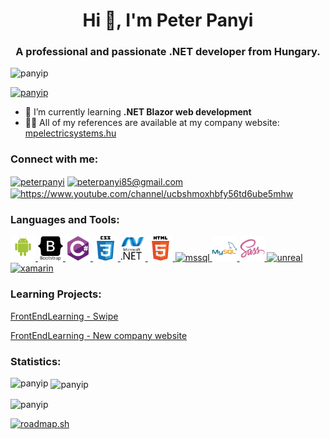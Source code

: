 <!-- Github profile building tips and tricks: https://dev.to/quine/7-tips-to-build-your-github-profile-like-a-pro-38bg -->
<!-- GitHub profile readme generator: https://github.com/rahuldkjain/github-profile-readme-generator -->

<h1 align="center">Hi 👋, I'm Peter Panyi</h1>
<h3 align="center">A professional and passionate .NET developer from Hungary.</h3>

<p align="left"> <img src="https://komarev.com/ghpvc/?username=panyip&label=Profile%20views&color=0e75b6&style=flat" alt="panyip" /> </p>

<p align="left"> <a href="https://github.com/ryo-ma/github-profile-trophy"><img src="https://github-profile-trophy.vercel.app/?username=panyip" alt="panyip" /></a> </p>

- 🌱 I’m currently learning **.NET Blazor web development**
- 👨‍💻 All of my references are available at my company website: [mpelectricsystems.hu](mpelectricsystems.hu/software)

<h3 align="left">Connect with me:</h3>
<p align="left">
<a href="https://linkedin.com/in/peterpanyi" target="blank"><img align="center" src="https://raw.githubusercontent.com/rahuldkjain/github-profile-readme-generator/master/src/images/icons/Social/linked-in-alt.svg" alt="peterpanyi" height="30" width="40" /></a>
<a href="https://fb.com/100056797338466" target="blank"><img align="center" src="https://raw.githubusercontent.com/rahuldkjain/github-profile-readme-generator/master/src/images/icons/Social/facebook.svg" alt="peterpanyi85@gmail.com" height="30" width="40" /></a>
<a href="https://www.youtube.com/channel/UCbshmOxhbfy56td6ube5mhw" target="blank"><img align="center" src="https://raw.githubusercontent.com/rahuldkjain/github-profile-readme-generator/master/src/images/icons/Social/youtube.svg" alt="https://www.youtube.com/channel/ucbshmoxhbfy56td6ube5mhw" height="30" width="40" /></a>
</p>

<h3 align="left">Languages and Tools:</h3>
<p align="left">
  <a href="https://developer.android.com" target="_blank" rel="noreferrer"> <img src="https://raw.githubusercontent.com/devicons/devicon/master/icons/android/android-original-wordmark.svg" alt="android" width="40" height="40"/> </a>
  <a href="https://getbootstrap.com" target="_blank" rel="noreferrer"> <img src="https://raw.githubusercontent.com/devicons/devicon/master/icons/bootstrap/bootstrap-plain-wordmark.svg" alt="bootstrap" width="40" height="40"/> </a>
  <a href="https://www.w3schools.com/cs/" target="_blank" rel="noreferrer"> <img src="https://raw.githubusercontent.com/devicons/devicon/master/icons/csharp/csharp-original.svg" alt="csharp" width="40" height="40"/> </a>
  <a href="https://www.w3schools.com/css/" target="_blank" rel="noreferrer"> <img src="https://raw.githubusercontent.com/devicons/devicon/master/icons/css3/css3-original-wordmark.svg" alt="css3" width="40" height="40"/> </a>
  <a href="https://dotnet.microsoft.com/" target="_blank" rel="noreferrer"> <img src="https://raw.githubusercontent.com/devicons/devicon/master/icons/dot-net/dot-net-original-wordmark.svg" alt="dotnet" width="40" height="40"/> </a>
  <a href="https://www.w3.org/html/" target="_blank" rel="noreferrer"> <img src="https://raw.githubusercontent.com/devicons/devicon/master/icons/html5/html5-original-wordmark.svg" alt="html5" width="40" height="40"/> </a>
  <a href="https://www.microsoft.com/en-us/sql-server" target="_blank" rel="noreferrer"> <img src="https://www.svgrepo.com/show/303229/microsoft-sql-server-logo.svg" alt="mssql" width="40" height="40"/> </a>
  <a href="https://www.mysql.com/" target="_blank" rel="noreferrer"> <img src="https://raw.githubusercontent.com/devicons/devicon/master/icons/mysql/mysql-original-wordmark.svg" alt="mysql" width="40" height="40"/> </a>
  <a href="https://sass-lang.com" target="_blank" rel="noreferrer"> <img src="https://raw.githubusercontent.com/devicons/devicon/master/icons/sass/sass-original.svg" alt="sass" width="40" height="40"/> </a>
  <a href="https://unrealengine.com/" target="_blank" rel="noreferrer"> <img src="https://raw.githubusercontent.com/kenangundogan/fontisto/036b7eca71aab1bef8e6a0518f7329f13ed62f6b/icons/svg/brand/unreal-engine.svg" alt="unreal" width="40" height="40"/> </a>
  <a href="https://dotnet.microsoft.com/apps/xamarin" target="_blank" rel="noreferrer"> <img src="https://raw.githubusercontent.com/detain/svg-logos/780f25886640cef088af994181646db2f6b1a3f8/svg/xamarin.svg" alt="xamarin" width="40" height="40"/> </a>
</p>

<h3 align="left">Learning Projects:</h3>
<a href="https://panyip.github.io/FrontEndLearning/01-HtmlAndCSS/18-Project-Swipe/index.html">FrontEndLearning - Swipe</a>

<a href="https://panyip.github.io/FrontEndLearning/02-MPElectricSystemsHu/index.html">FrontEndLearning - New company website</a>

<h3 align="left">Statistics:</h3>
<p><img align="left" src="https://github-readme-stats.vercel.app/api/top-langs?username=panyip&show_icons=true&locale=en&layout=compact" alt="panyip" /></p>

<p>&nbsp;<img align="center" src="https://github-readme-stats.vercel.app/api?username=panyip&show_icons=true&locale=en" alt="panyip" /></p>

<p><img align="center" src="https://github-readme-streak-stats.herokuapp.com/?user=panyip&" alt="panyip" /></p>

[![roadmap.sh](https://api.roadmap.sh/v1-badge/tall/64bcc4e58b7b0932737d7f1d?variant=dark)](https://roadmap.sh)

<!---
PanyiP/PanyiP is a ✨ special ✨ repository because its `README.md` (this file) appears on your GitHub profile.
You can click the Preview link to take a look at your changes.
--->
